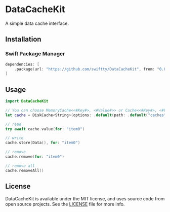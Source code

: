 # DataCacheKit

A simple data cache interface.

## Installation

### Swift Package Manager

```swift
dependencies: [
    .package(url: "https://github.com/swiftty/DataCacheKit", from: "0.0.3")
]
```

## Usage

```swift
import DataCacheKit

// You can choose MemoryCache<<#Key#>, <#Value#>> or Cache<<#Key#>, <#Value#>> as well as DiskCache<<#Key#>>.
let cache = DiskCache<String>(options: .default(path: .default("caches")))

// read
try await cache.value(for: "item0")

// write
cache.store(Data(), for: "item0")

// remove
cache.remove(for: "item0")

// remove all
cache.removeAll()
```

## License

DataCacheKit is available under the MIT license, and uses source code from open source projects. See the [LICENSE](https://github.com/swiftty/DataCacheKit/blob/main/LICENSE) file for more info.
